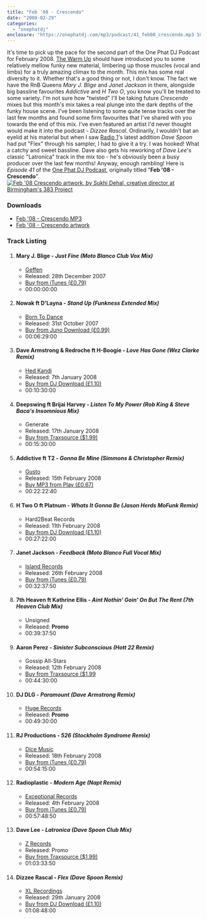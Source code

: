 ```yaml
---
title: "Feb '08 - Crescendo"
date: "2008-02-29"
categories: 
  - "onephatdj"
enclosure: "https://onephatdj.com/mp3/podcast/41_feb08_crescendo.mp3 108008643 audio/mpeg "
---
```


It's time to pick up the pace for the second part of the One Phat DJ Podcast for February 2008. [The Warm Up](https://www.simonjobling.com/blog/2008/feb08-the-warm-up) should have introduced you to some relatively mellow funky new material, limbering up those muscles (vocal and limbs) for a truly amazing climax to the month. This mix has some real diversity to it. Whether that's a good thing or not, I don't know. The fact we have the RnB Queens _Mary J. Blige_ and _Janet Jackson_ in there, alongside big bassline favourites _Addictive_ and _H Two O_, you know you'll be treated to some variety. I'm not sure how "twisted" I'll be taking future _Crescendo_ mixes but this month's mix takes a real plunge into the dark depths of the funky house scene. I've been listening to some quite tense tracks over the last few months and found some firm favourites that I've shared with you towards the end of this mix. I've even featured an artist I'd never thought would make it into the podcast - _Dizzee Rascal_. Ordinarily, I wouldn't bat an eyelid at his material but when I saw [Radio 1](https://www.bbc.co.uk/radio1/)'s latest addition _Dave Spoon_ had put "Flex" through his sampler, I had to give it a try. I was hooked! What a catchy and sweet bassline. Dave also gets his reworking of _Dave Lee_'s classic "Latronica" track in the mix too - he's obviously been a busy producer over the last few months! Anyway, enough rambling! Here is _Episode 41_ of the [One Phat DJ Podcast](https://www.onephatdj.com/podcast), originally titled "**Feb '08 - Crescendo**". [![Feb '08 Crescendo artwork, by Sukhi Dehal, creative director at Birmingham's 383 Project](https://farm4.static.flickr.com/3266/2300317176_b8ba5e3d5f.jpg?v=0)](https://flickr.com/photos/peelhere/2300317176/ "Full details and more sizes of this cover at Flickr")

### Downloads

- [Feb '08 - Crescendo MP3](https://www.simonjobling.com/download/feb08crescendo)
- [Feb '08 - Crescendo artwork](https://flickr.com/photos/peelhere/2300317176/ "More cover sizes for Feb '08 Crescendo available on Flickr")

### Track Listing

1. #### Mary J. Blige - _Just Fine (Moto Blanco Club Vox Mix)_
    
    - [Geffen](https://www.geffen.com/)
    - Released: 28th December 2007
    - [Buy from iTunes (£0.79)](https://www.simonjobling.com/buy/justfine)
    - 00:00:00:00
2. #### Nowak ft D'Layna - _Stand Up (Funkness Extended Mix)_
    
    - [Born To Dance](https://www.borntodance.com/)
    - Released: 31st October 2007
    - [Buy from Juno Download (£0.99)](https://www.simonjobling.com/buy/standup)
    - 00:06:29:00
3. #### Dave Armstrong & Redroche ft H-Boogie - _Love Has Gone (Wez Clarke Remix)_
    
    - [Hed Kandi](https://www.hedkandi.com/)
    - Released: 7th January 2008
    - [Buy from DJ Download (£1.10)](https://www.simonjobling.com/buy/lovehasgone)
    - 00:10:30:00
4. #### Deepswing ft Brijai Harvey - _Listen To My Power (Rob King & Steve Baca's Insomnious Mix)_
    
    - Generate
    - Released: 17th January 2008
    - [Buy from Traxsource ($1.99)](https://www.simonjobling.com/buy/listentomypower)
    - 00:15:30:00
5. #### Addictive ft T2 - _Gonna Be Mine (Simmons & Christopher Remix)_
    
    - [Gusto](https://www.gusto.com/)
    - Released: 15th February 2008
    - [Buy MP3 from Play (£0.67)](https://www.simonjobling.com/buy/gonnabemine)
    - 00:22:22:40
6. #### H Two O ft Platnum - _Whats It Gonna Be (Jason Herds MoFunk Remix)_
    
    - Hard2Beat Records
    - Released: 11th February 2008
    - [Buy from DJ Download (£1.10)](https://www.simonjobling.com/buy/whatsitgonnabe)
    - 00:27:22:00
7. #### Janet Jackson - _Feedback (Moto Blanco Full Vocal Mix)_
    
    - [Island Records](https://www.islandrecords.com/)
    - Released: 26th February 2008
    - [Buy from iTunes (£0.79)](https://www.simonjobling.com/buy/janetfeedback)
    - 00:32:37:50
8. #### 7th Heaven ft Kathrine Ellis - _Aint Nothin' Goin' On But The Rent (7th Heaven Club Mix)_
    
    - Unsigned
    - Released: **Promo**
    - 00:39:37:50
9. #### Aaron Perez - _Sinister Subconscious (Hott 22 Remix)_
    
    - Gossip All-Stars
    - Released: 12th February 2008
    - [Buy from Traxsource ($1.99](https://www.simonjobling.com/buy/sinistersubconscious)
    - 00:44:30:00
10. #### DJ DLG - _Paramount (Dave Armstrong Remix)_
    
    - [Huge Records](https://www.hugerecords.com/)
    - Released: **Promo**
    - 00:49:30:00
11. #### RJ Productions - _526 (Stockholm Syndrome Remix)_
    
    - [Dice Music](https://www.myspace.com/dicemusicgb)
    - Released: 18th February 2008
    - [Buy from iTunes (£0.79)](https://www.simonjobling.com/buy/rjproductions)
    - 00:54:15:00
12. #### Radioplastic - _Modern Age (Napt Remix)_
    
    - [Exceptional Records](https://www.exceptionalrecords.co.uk/)
    - Released: 4th February 2008
    - [Buy from iTunes (£0.79)](https://www.simonjobling.com/buy/radioplastic)
    - 00:57:48:50
13. #### Dave Lee - _Latronica (Dave Spoon Club Mix)_
    
    - [Z Records](https://www.zrecords.ltd.uk/)
    - Released: Promo
    - [Buy from Traxsource ($1.99)](https://www.simonjobling.com/buy/latronica)
    - 01:03:33:50
14. #### Dizzee Rascal - _Flex (Dave Spoon Remix)_
    
    - [XL Recordings](https://www.xlrecordings.com/)
    - Released: 29th January 2008
    - [Buy from DJ Download (£1.10)](https://www.simonjobling.com/buy/flex)
    - 01:08:48:00
